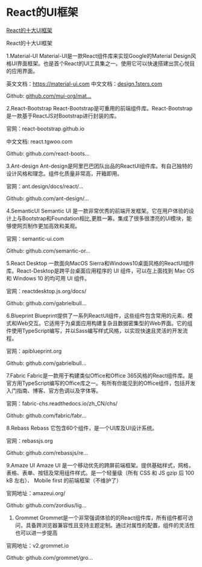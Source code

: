 
# React的UI框架

[React的十大UI框架](https://juejin.cn/post/6844903955269419015)


React的十大UI框架

1.Material-UI
Material-UI是一款React组件库来实现Google的Material Design风格UI界面框架。也是首个React的UI工具集之一。使用它可以快速搭建出赏心悦目的应用界面。

英文文档：https://material-ui.com
中文文档：[design.1sters.com](http://design.1sters.com)

Github: [github.com/mui-org/mat…](https://github.com/mui-org/material-ui)

2.React-Bootstrap
React-Bootstrap是可重用的前端组件库。React-Bootstrap是一款基于ReactJS对Bootstrap进行封装的库。

官网：react-bootstrap.github.io

中文文档: react.tgwoo.com

Github: github.com/react-boots…

3.Ant-design
Ant-design是阿里巴巴团队出品的ReactUI组件库。有自己独特的设计风格和理念。组件化质量非常高，开箱即用。

官网：ant.design/docs/react/…

Github: github.com/ant-design/…

4.SemanticUI
Semantic UI 是一款非常优秀的前端开发框架。它在用户体验的设计上与Bootstrap和Foundation相比,更胜一筹。集成了很多很漂亮的UI模块，能够使网页制作更加高效和美观。

官网：semantic-ui.com

Github: github.com/semantic-or…

5.React Desktop
一款面向MacOS Sierra和Windows10桌面风格的ReactUI组件库。React-Desktop是跨平台桌面应用程序的 UI 组件，可以在上面找到 Mac OS 和 Windows 10 的均可用 UI 组件。

官网：reactdesktop.js.org/docs/

Github: github.com/gabrielbull…

6.Blueprint
Blueprint提供了一系列ReactUI组件，这些组件包含常用的元素、模式和Web交互。它适用于为桌面应用构建复杂且数据密集型的Web界面。它的组件使用TypeScript编写，并以Sass编写样式风格，以实现快速且灵活的开发流程。

官网：apiblueprint.org

Github: github.com/gabrielbull…

7.Fabric
Fabric是一款用于构建类似Office和Office 365风格的React组件库。是官方用TypeScript编写的Office库之一。有所有你能见到的Office组件，包括开发入门指南、博客、官方色调以及字体等。

官网：fabric-chs.readthedocs.io/zh_CN/chs/

Github: github.com/fabric/fabr…

8.Rebass
Rebass 它包含60个组件，是一个UI库及UI设计系统。

官网：rebassjs.org

Github: github.com/rebassjs/re…

9.Amaze UI
Amaze UI 是一个移动优先的跨屏前端框架。提供基础样式，网格，表格、表单、按钮及常用组件样式。是一个轻量级（所有 CSS 和 JS gzip 后 100 kB 左右）、 Mobile first 的前端框架（不维护了）

官网地址：amazeui.org/

Github: github.com/zordius/lig…

1.  Grommet
Grommet是一个非常强调体验的的React组件库，所有组件都可访问，具备跨浏览器兼容性且支持主题定制。通过对属性的配置，组件的灵活性也可以进一步提高

官网地址：v2.grommet.io

Github: github.com/grommet/gro…